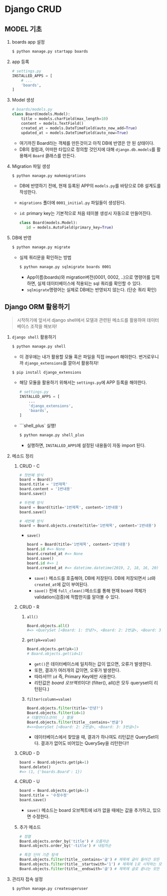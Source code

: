 # Django CRUD

## MODEL 기초

1. boards app 설정

   ``` bash
   $ python manage.py startapp boards
   ```

2. app 등록

   ``` python
   # settings.py
   INSTALLED_APPS = [
       # ...
       'boards',
   ]
   ```

3. Model 생성

   ``` python
   # boards/models.py
   class Board(models.Model):
       title = models.charField(max_length=10)
       content = models.TextField()
       created_at = models.DateTimeField(auto_now_add=True)
       updated_at = models.DateTimeField(auto_now=True)
   ```

   * 여기까진 Board라는 객체를 만든것이고 아직 DB에 반영은 안 된 상태이다.
   * DB의 컬럼과, 어떠한 타입으로 정의할 것인지에 대해 `django.db.models`를 활용해서 `Board` 클래스를 만든다.

4. Migration 파일 생성

   ``` bash
   $ python manage.py makemigrations
   ```

   * DB에 반영하기 전에, 현재 등록된 APP의 `models.py`를 바탕으로 DB 설계도를 작성한다.

   * `migrations` 폴더에 `0001_initial.py` 파일들이 생성된다.

   * `id`: primary key는 기본적으로 처음 테이블 생성시 자동으로 만들어진다.

     ``` python
     class Board(models.Model):
     	id = models.AutoField(primary_key=True)
     ```

     

5. DB에 반영

   ``` bash
   $ python manage.py migrate
   ```

   * 실제 쿼리문을 확인하는 방법

     ``` bash
     $ python manage.py sqlmigrate boards 0001
     ```

     * App이름(boards)와 migration버전(0001, 0002, ..)으로 명령어를 입력하면, 실제 데이터베이스에 적용되는 sql 쿼리를 확인할 수 있다.
     * `sqlmigrate`명령어는 실제로 DB에는 반영되지 않는다. (단순 쿼리 확인)



## Django ORM 활용하기

> 시작하기에 앞서서 django shell에서 모델과 관련된 메소드를 활용하여 데이터베이스 조작을 해보자!

1. `django shell` 활용하기

   ``` bash
   $ python manage.py shell
   ```

   * 이 경우에는 내가 활용할 모듈 혹은 파일을 직접 import 해야한다. 번거로우니까 `django_extensions`를 깔아서 활용하자!

   ``` bash
   $ pip install django_extensions
   ```

   * 해당 모듈을 활용하기 위해서는 `settings.py`에 APP 등록을 해야한다.

     ``` python
     # settings.py
     INSTALLED_APPS = [
         ...
         'django_extensions',
         'boards',
     ]
     ```

   * ```shell_plus` 실행!

     ``` bash
     $ python manage.py shell_plus
     ```

     * 실행하면, `INSTALLED_APPS`에 설정된 내용들이 자동 import 된다.

2. 메소드 정리

   1. CRUD - C

      ``` python
      # 첫번째 방식
      board = Board()
      board.title = '1번제목'
      board.content = '1번내용'
      board.save()
      
      # 두번째 방식
      board = Board(title='1번제목', content='1번내용')
      board.save()
      
      # 세번째 방식
      board = Board.objects.create(title='1번제목', content='1번내용')
      ```

      * `save()`

        ``` python
        board = Board(title='1번제목', content='1번내용')
        board.id #=> None
        board.created_at #=> None
        board.save()
        board.id #=> 1
        board.created_at #=> datetime.datetime(2019, 2, 18, 16, 20)
        ```

        * `save()` 메소드를 호출해야, DB에 저장된다. DB에 저장되면서 `id`와 `created_at`에 값이 부여된다.
        * `save()` 전에 `full_clean()`메소드를 통해 현재 board 객체가 validation(검증)에 적합한지를 알아볼 수 있다.

   2. CRUD - R

      1. `all()`

         ``` python
         Board.objects.all()
         #=> <QuerySet [<Board: 1: 안녕?>, <Board: 2: 2번글>, <Board: 3: 3번글>]>
         ```

      2. `get(pk=value)`

         ``` python
         Board.objects.get(pk=1)
         # Board.objects.get(id=1)
         ```

         * `get()`은 데이터베이스에 일치하는 값이 없으면, 오류가 발생한다.
         * 또한, 결과가 여러개의 값이면, 오류가 발생한다.
         * 따라서!!!! `id` 즉, Primary Key에만 사용한다.
         * 리턴값은 *board 오브젝트*이다! (filter(), all()은 모두 queryset이 리턴된다.)

      3. `filter(column=value)`

         ``` python
         Board.objects.filter(title='안녕?')
         Board.objects.filter(id=1)
         # 더블언더스코어(__) 활용
         Board.objects.filter(title__contains='번글')
         #=><QuerySet [<Board: 2: 2번글>, <Board: 3: 3번글>]>
         ```

         * 데이터베이스에서 찾았을 때, 결과가 하나여도 리턴값은 QuerySet이다. 결과가 없어도 비어있는 QuerySey을 리턴한다!!

   3. CRUD - D

      ``` python
      board = Board.objects.get(pk=1)
      board.delete()
      #=> (1, {'boards.Board': 1})
      ```

   4. CRUD - U

      ``` python
      board = Board.objects.get(pk=1)
      board.title = '수정수정'
      board.save()
      ```

      * `save()` 메소드는 board 오브젝트에 id가 없을 때에는 값을 추가하고, 있으면 수정한다.

   5. 추가 메소드

      ``` python
      # 정렬
      Board.objects.order_by('title') # 오름차순
      Board.objects.order_by('-title') # 내림차순
      
      # 특정 단어 기준 탐색
      Board.objects.filter(title__contains='글') # 제목에 글이 들어간 모든 데이터
      Board.objects.filter(title__startswith='1') # 제목에 1로 시작하는 모든 데이터
      Board.objects.filter(title__endswith='글') # 제목에 글로 끝나는 모든 데이터
      ```

3. 관리자 접속 설정

   ``` bash
   $ python manage.py createsuperuser
   ```

   

